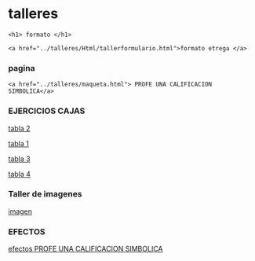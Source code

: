 # talleres
<!DOCTYPE html>
<html lang="en">
<head>
    <meta charset="UTF-8">
    <meta name="viewport" content="width=device-width, initial-scale=1.0">
    <title>Document</title>
</head>
<body>

    
    <h1> formato </h1>

    <a href="../talleres/Html/tallerformulario.html">formato etrega </a>



<h3>  pagina</h3>

    <a href="../talleres/maqueta.html"> PROFE UNA CALIFICACION SIMBOLICA</a>
</body>



<h3>    EJERCICIOS CAJAS</h3>

<a href="../talleres/Html/ejerciciocaja2.html" > tabla 2  </a>



<a href="../talleres/Html/ejerciciomodelocaja1.html"> tabla 1</a>





<a href="../talleres/Html/ejerciciocaja3.html"> tabla 3 </a>


<a href ="../talleres/Html/ejerciciocaja4.html">     tabla 4</a>

<h3>      Taller de imagenes </h3>

<a href="../talleres/pagina.html">    imagen</a>


<h3>      EFECTOS  </h3>
<a href="../efectos/efectos.html">  efectos  </a>
<a href="../talleres/maqueta.html"> PROFE UNA CALIFICACION SIMBOLICA</a>
